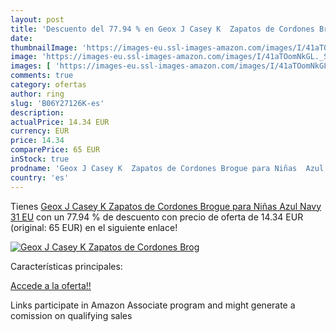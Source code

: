 ```yaml
---
layout: post
title: 'Descuento del 77.94 % en Geox J Casey K  Zapatos de Cordones Brog'
date: 
thumbnailImage: 'https://images-eu.ssl-images-amazon.com/images/I/41aTOomNkGL._SL200_.jpg'
image: 'https://images-eu.ssl-images-amazon.com/images/I/41aTOomNkGL._SL200_.jpg'
images: [ 'https://images-eu.ssl-images-amazon.com/images/I/41aTOomNkGL._SL200_.jpg' ]
comments: true
category: ofertas
author: ring
slug: 'B06Y27126K-es'
description:
actualPrice: 14.34 EUR
currency: EUR
price: 14.34
comparePrice: 65 EUR
inStock: true
prodname: 'Geox J Casey K  Zapatos de Cordones Brogue para Niñas  Azul  Navy   31 EU'
country: 'es'
---
```


Tienes [Geox J Casey K  Zapatos de Cordones Brogue para Niñas  Azul  Navy   31 EU](https://www.amazon.es/dp/B06Y27126K/?tag=tolees-21) con un 77.94 % de descuento con precio de oferta de 14.34 EUR (original: 65 EUR) en el siguiente enlace!

[![Geox J Casey K  Zapatos de Cordones Brog](https://images-eu.ssl-images-amazon.com/images/I/41aTOomNkGL._SL200_.jpg)](https://www.amazon.es/dp/B06Y27126K/?tag=tolees-21)

Características principales:


[Accede a la oferta!!](https://www.amazon.es/dp/B06Y27126K/?tag=tolees-21)

Links participate in Amazon Associate program and might generate a comission on qualifying sales


